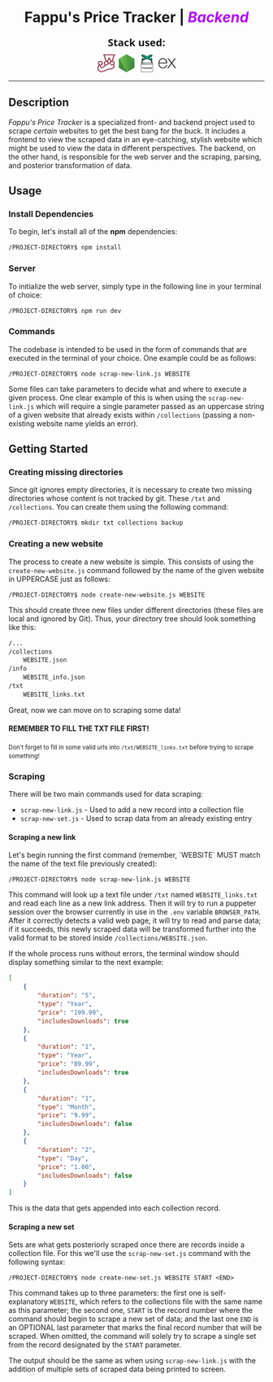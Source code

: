 <h1 style="text-align:center;">Fappu's Price Tracker | <em style="color: #B107F9;">Backend</em></h1>
<small style="display:block; font-family: system-ui; font-weight: bold; font-size: 1.25rem; text-align: center; margin-bottom: .5em">Stack used:</small>
<ul style="display: flex; justify-content: center; width: 300px; margin: 0 auto; background: transparent; padding: 0; list-style: none;">
    <li style="padding: 0; margin-right: 5px;">
        <img src="https://raw.githubusercontent.com/devicons/devicon/54cfe13ac10eaa1ef817a343ab0a9437eb3c2e08/icons/jest/jest-plain.svg" style="width: 35px; ">
    </li>
    <li style="padding: 0; margin-right: 5px;">
        <img src="https://raw.githubusercontent.com/devicons/devicon/54cfe13ac10eaa1ef817a343ab0a9437eb3c2e08/icons/nodejs/nodejs-original.svg" style="width: 35px; height: 35px; ">
    </li>
    <li style="padding: 0; margin-right: 5px;">
        <img src="https://raw.githubusercontent.com/devicons/devicon/54cfe13ac10eaa1ef817a343ab0a9437eb3c2e08/icons/puppeteer/puppeteer-original.svg" style="width: 35px; height: 35px; overflow: hidden;">
    </li>
    <li style="padding: 0;">
        <img src="https://raw.githubusercontent.com/devicons/devicon/54cfe13ac10eaa1ef817a343ab0a9437eb3c2e08/icons/express/express-original.svg" style="width: 35px; height: 35px; overflow: hidden;">
    </li>
</ul>


---
## Description
*Fappu's Price Tracker* is a specialized front- and backend project used to scrape *certain* websites to get the best bang for the buck. It includes a frontend to view the scraped data in an eye-catching, stylish website which might be used to view the data in different perspectives. The backend, on the other hand, is responsible for the web server and the scraping, parsing, and posterior transformation of data.

## Usage
### Install Dependencies
To begin, let's install all of the **npm** dependencies:

```bash
/PROJECT-DIRECTORY$ npm install
```

### Server
To initialize the web server, simply type in the following line in your terminal of choice:

```bash
/PROJECT-DIRECTORY$ npm run dev
```

### Commands
The codebase is intended to be used in the form of commands that are executed in the terminal of your choice. One example could be as follows:

```shell
/PROJECT-DIRECTORY$ node scrap-new-link.js WEBSITE
```

Some files can take parameters to decide what and where to execute a given process. One clear example of this is when using the `scrap-new-link.js` which will require a single parameter passed as an uppercase string of a given website that already exists within `/collections` (passing a non-existing website name yields an error).

## Getting Started
### Creating missing directories
Since git ignores empty directories, it is necessary to create two missing directories whose content is not tracked by git. These `/txt` and `/collections`. You can create them using the following command:

```bash
/PROJECT-DIRECTORY$ mkdir txt collections backup
```

### Creating a new website
The process to create a new website is simple. This consists of using the `create-new-website.js` command followed by the name of the given website in UPPERCASE just as follows:

```shell
/PROJECT-DIRECTORY$ node create-new-website.js WEBSITE
```

This should create three new files under different directories (these files are local and ignored by Git). Thus, your directory tree should look something like this:

```bash
/...
/collections
    WEBSITE.json
/info
    WEBSITE_info.json
/txt
    WEBSITE_links.txt
```

Great, now we can move on to scraping some data!

<h4>REMEMBER TO FILL THE TXT FILE FIRST!</h4>
<small>Don't forget to fill in some valid urls into <code>/txt/WEBSITE_links.txt</code> before trying to scrape something!</small>

### Scraping
There will be two main commands used for data scraping:
- `scrap-new-link.js` - Used to add a new record into a collection file
- `scrap-new-set.js` - Used to scrap data from an already existing entry

<h4>Scraping a new link</h4>
Let's begin running the first command (remember, `WEBSITE` MUST match the name of the text file previously created):

```shell
/PROJECT-DIRECTORY$ node scrap-new-link.js WEBSITE
```

This command will look up a text file under `/txt` named `WEBSITE_links.txt` and read each line as a new link address. Then it will try to run a puppeter session over the browser currently in use in the `.env` variable `BROWSER_PATH`. After it correctly detects a valid web page, it will try to read and parse data; if it succeeds, this newly scraped data will be transformed further into the valid format to be stored inside `/collections/WEBSITE.json`.

If the whole process runs without errors, the terminal window should display something similar to the next example:

```json
[
    {
        "duration": "5",
        "type": "Year",
        "price": "199.99",
        "includesDownloads": true
    },
    {
        "duration": "1",
        "type": "Year",
        "price": "89.99",
        "includesDownloads": true
    },
    {
        "duration": "1",
        "type": "Month",
        "price": "9.99",
        "includesDownloads": false
    },
    {
        "duration": "2",
        "type": "Day",
        "price": "1.00",
        "includesDownloads": false
    }
]
```

This is the data that gets appended into each collection record.

<h4>Scraping a new set</h4>

Sets are what gets posteriorly scraped once there are records inside a collection file. For this we'll use the `scrap-new-set.js` command with the following syntax:

```shell
/PROJECT-DIRECTORY$ node create-new-set.js WEBSITE START <END>
```

This command takes up to three parameters: the first one is self-explanatory `WEBSITE`, which refers to the collections file with the same name as this parameter; the second one, `START` is the record number where the command should begin to scrape a new set of data; and the last one `END` is an OPTIONAL last parameter that marks the final record number that will be scraped. When omitted, the command will solely try to scrape a single set from the record designated by the `START` parameter.

The output should be the same as when using `scrap-new-link.js` with the addition of multiple sets of scraped data being printed to screen.